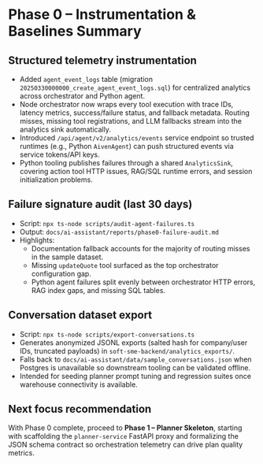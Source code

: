 # Phase 0 – Instrumentation & Baselines Summary

## Structured telemetry instrumentation
- Added `agent_event_logs` table (migration `20250330000000_create_agent_event_logs.sql`) for centralized analytics across orchestrator and Python agent.
- Node orchestrator now wraps every tool execution with trace IDs, latency metrics, success/failure status, and fallback metadata. Routing misses, missing tool registrations, and LLM fallbacks stream into the analytics sink automatically.
- Introduced `/api/agent/v2/analytics/events` service endpoint so trusted runtimes (e.g., Python `AivenAgent`) can push structured events via service tokens/API keys.
- Python tooling publishes failures through a shared `AnalyticsSink`, covering action tool HTTP issues, RAG/SQL runtime errors, and session initialization problems.

## Failure signature audit (last 30 days)
- Script: `npx ts-node scripts/audit-agent-failures.ts`
- Output: `docs/ai-assistant/reports/phase0-failure-audit.md`
- Highlights:
  - Documentation fallback accounts for the majority of routing misses in the sample dataset.
  - Missing `updateQuote` tool surfaced as the top orchestrator configuration gap.
  - Python agent failures split evenly between orchestrator HTTP errors, RAG index gaps, and missing SQL tables.

## Conversation dataset export
- Script: `npx ts-node scripts/export-conversations.ts`
- Generates anonymized JSONL exports (salted hash for company/user IDs, truncated payloads) in `soft-sme-backend/analytics_exports/`.
- Falls back to `docs/ai-assistant/data/sample_conversations.json` when Postgres is unavailable so downstream tooling can be validated offline.
- Intended for seeding planner prompt tuning and regression suites once warehouse connectivity is available.

## Next focus recommendation
With Phase 0 complete, proceed to **Phase 1 – Planner Skeleton**, starting with scaffolding the `planner-service` FastAPI proxy and formalizing the JSON schema contract so orchestration telemetry can drive plan quality metrics.
